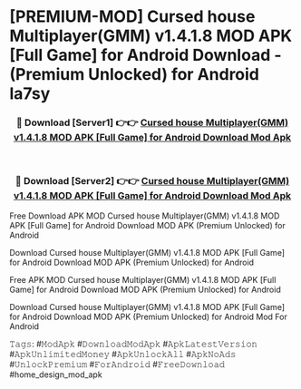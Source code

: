 # [PREMIUM-MOD] Cursed house Multiplayer(GMM) v1.4.1.8 MOD APK [Full Game] for Android Download - (Premium Unlocked) for Android la7sy



<div align="center">
<h3>🔴 Download [Server1] 👉👉 <a href="https://momento.my/?title=Cursed_house_Multiplayer(GMM)_v1.4.1.8_MOD_APK_[Full_Game]_for_Android_Download">Cursed house Multiplayer(GMM) v1.4.1.8 MOD APK [Full Game] for Android Download Mod Apk</a></h3><br>

<h3>🔴 Download [Server2] 👉👉 <a href="https://momento.my/?title=Cursed_house_Multiplayer(GMM)_v1.4.1.8_MOD_APK_[Full_Game]_for_Android_Download">Cursed house Multiplayer(GMM) v1.4.1.8 MOD APK [Full Game] for Android Download Mod Apk</a></h3>
</div>



Free Download APK MOD Cursed house Multiplayer(GMM) v1.4.1.8 MOD APK [Full Game] for Android Download MOD APK (Premium Unlocked) for Android

Download Cursed house Multiplayer(GMM) v1.4.1.8 MOD APK [Full Game] for Android Download MOD APK (Premium Unlocked) for Android

Free APK MOD Cursed house Multiplayer(GMM) v1.4.1.8 MOD APK [Full Game] for Android Download MOD APK (Premium Unlocked) for Android

Download Cursed house Multiplayer(GMM) v1.4.1.8 MOD APK [Full Game] for Android Download MOD APK (Premium Unlocked) for Android Mod For Android

𝚃𝚊𝚐𝚜: #𝙼𝚘𝚍𝙰𝚙𝚔 #𝙳𝚘𝚠𝚗𝚕𝚘𝚊𝚍𝙼𝚘𝚍𝙰𝚙𝚔 #𝙰𝚙𝚔𝙻𝚊𝚝𝚎𝚜𝚝𝚅𝚎𝚛𝚜𝚒𝚘𝚗 #𝙰𝚙𝚔𝚄𝚗𝚕𝚒𝚖𝚒𝚝𝚎𝚍𝙼𝚘𝚗𝚎𝚢 #𝙰𝚙𝚔𝚄𝚗𝚕𝚘𝚌𝚔𝙰𝚕𝚕 #𝙰𝚙𝚔𝙽𝚘𝙰𝚍𝚜 #𝚄𝚗𝚕𝚘𝚌𝚔𝙿𝚛𝚎𝚖𝚒𝚞𝚖 #𝙵𝚘𝚛𝙰𝚗𝚍𝚛𝚘𝚒𝚍 #𝙵𝚛𝚎𝚎𝙳𝚘𝚠𝚗𝚕𝚘𝚊𝚍 #home_design_mod_apk
